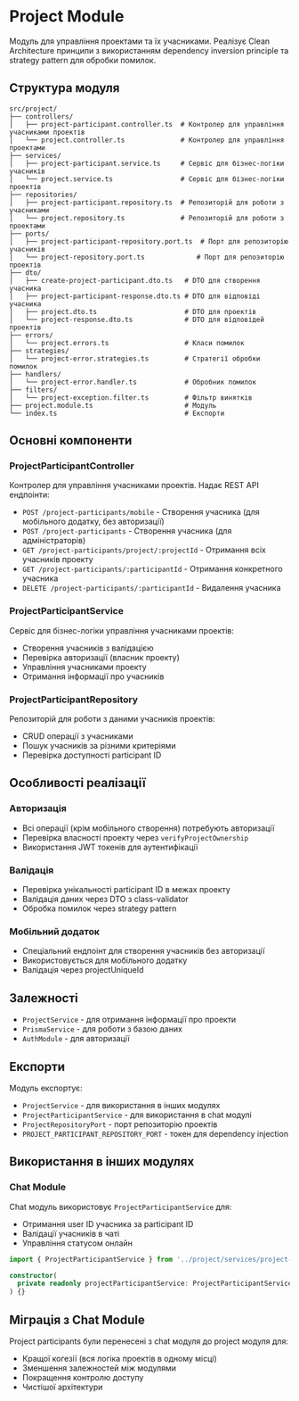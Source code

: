 # Project Module

Модуль для управління проектами та їх учасниками. Реалізує Clean Architecture принципи з використанням dependency inversion principle та strategy pattern для обробки помилок.

## Структура модуля

```
src/project/
├── controllers/
│   ├── project-participant.controller.ts  # Контролер для управління учасниками проектів
│   └── project.controller.ts              # Контролер для управління проектами
├── services/
│   ├── project-participant.service.ts     # Сервіс для бізнес-логіки учасників
│   └── project.service.ts                 # Сервіс для бізнес-логіки проектів
├── repositories/
│   ├── project-participant.repository.ts  # Репозиторій для роботи з учасниками
│   └── project.repository.ts              # Репозиторій для роботи з проектами
├── ports/
│   ├── project-participant-repository.port.ts  # Порт для репозиторію учасників
│   └── project-repository.port.ts             # Порт для репозиторію проектів
├── dto/
│   ├── create-project-participant.dto.ts   # DTO для створення учасника
│   ├── project-participant-response.dto.ts # DTO для відповіді учасника
│   ├── project.dto.ts                      # DTO для проектів
│   └── project-response.dto.ts             # DTO для відповідей проектів
├── errors/
│   └── project.errors.ts                   # Класи помилок
├── strategies/
│   └── project-error.strategies.ts         # Стратегії обробки помилок
├── handlers/
│   └── project-error.handler.ts            # Обробник помилок
├── filters/
│   └── project-exception.filter.ts         # Фільтр винятків
├── project.module.ts                       # Модуль
└── index.ts                                # Експорти
```

## Основні компоненти

### ProjectParticipantController
Контролер для управління учасниками проектів. Надає REST API ендпоінти:

- `POST /project-participants/mobile` - Створення учасника (для мобільного додатку, без авторизації)
- `POST /project-participants` - Створення учасника (для адміністраторів)
- `GET /project-participants/project/:projectId` - Отримання всіх учасників проекту
- `GET /project-participants/:participantId` - Отримання конкретного учасника
- `DELETE /project-participants/:participantId` - Видалення учасника

### ProjectParticipantService
Сервіс для бізнес-логіки управління учасниками проектів:

- Створення учасників з валідацією
- Перевірка авторизації (власник проекту)
- Управління учасниками проекту
- Отримання інформації про учасників

### ProjectParticipantRepository
Репозиторій для роботи з даними учасників проектів:

- CRUD операції з учасниками
- Пошук учасників за різними критеріями
- Перевірка доступності participant ID

## Особливості реалізації

### Авторизація
- Всі операції (крім мобільного створення) потребують авторизації
- Перевірка власності проекту через `verifyProjectOwnership`
- Використання JWT токенів для аутентифікації

### Валідація
- Перевірка унікальності participant ID в межах проекту
- Валідація даних через DTO з class-validator
- Обробка помилок через strategy pattern

### Мобільний додаток
- Спеціальний ендпоінт для створення учасників без авторизації
- Використовується для мобільного додатку
- Валідація через projectUniqueId

## Залежності

- `ProjectService` - для отримання інформації про проекти
- `PrismaService` - для роботи з базою даних
- `AuthModule` - для авторизації

## Експорти

Модуль експортує:
- `ProjectService` - для використання в інших модулях
- `ProjectParticipantService` - для використання в chat модулі
- `ProjectRepositoryPort` - порт репозиторію проектів
- `PROJECT_PARTICIPANT_REPOSITORY_PORT` - токен для dependency injection

## Використання в інших модулях

### Chat Module
Chat модуль використовує `ProjectParticipantService` для:
- Отримання user ID учасника за participant ID
- Валідації учасників в чаті
- Управління статусом онлайн

```typescript
import { ProjectParticipantService } from '../project/services/project-participant.service';

constructor(
  private readonly projectParticipantService: ProjectParticipantService,
) {}
```

## Міграція з Chat Module

Project participants були перенесені з chat модуля до project модуля для:
- Кращої когезії (вся логіка проектів в одному місці)
- Зменшення залежностей між модулями
- Покращення контролю доступу
- Чистішої архітектури 